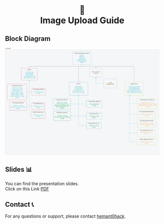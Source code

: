 <h1 align="center"> 📸<br>Image Upload Guide</h1>

##  Block Diagram

![Block_Diagram](Images/Block_Diagram.png)

## Slides 📊

You can find the presentation slides.\
Click on this Link [PDF](Images/Slide.pdf)
## Contact 📞

For any questions or support, please contact [hemant0hack](mailto:hemant0hack@gmail.com).
